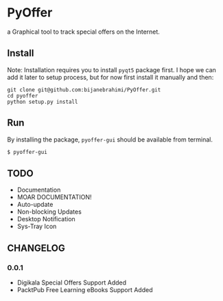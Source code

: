 # PyOffer

a Graphical tool to track special offers on the Internet.

## Install

Note: Installation requires you to install `pyqt5` package first. I hope we can
add it later to setup process, but for now first install it manually and then:

```
git clone git@github.com:bijanebrahimi/PyOffer.git
cd pyoffer
python setup.py install
```

## Run

By installing the package, `pyoffer-gui` should be available from terminal.

```sh
$ pyoffer-gui
```

## TODO

* Documentation
* MOAR DOCUMENTATION!
* Auto-update
* Non-blocking Updates
* Desktop Notification
* Sys-Tray Icon

## CHANGELOG

### 0.0.1
- Digikala Special Offers Support Added
- PacktPub Free Learning eBooks Support Added
